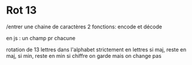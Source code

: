 # Rot 13
/entrer une chaine de caractères
2 fonctions: encode et décode

en js : un champ pr chacune 

rotation de 13 lettres dans l'alphabet
strictement en lettres
si maj, reste en maj, si min, reste en min
si chiffre on garde mais on change pas